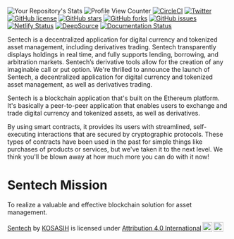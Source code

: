 

![Your Repository's Stats](https://github-readme-stats.vercel.app/api?username=KOSASIH&show_icons=true)
![Profile View Counter](https://komarev.com/ghpvc/?username=KOSASIH)
[![CircleCI](https://circleci.com/gh/KOSASIH/Sentech/tree/main.svg?style=svg)](https://circleci.com/gh/KOSASIH/Sentech/tree/main)
[![Twitter](https://img.shields.io/twitter/url?style=social&url=https%3A%2F%2Fmobile.twitter.com%2FKosasihg88G)](https://twitter.com/intent/tweet?text=Wow:&url=https%3A%2F%2Fgithub.com%2FKOSASIH%2FSentech)
[![GitHub license](https://img.shields.io/github/license/KOSASIH/Sentech)](https://github.com/KOSASIH/Sentech/blob/main/LICENSE)
[![GitHub stars](https://img.shields.io/github/stars/KOSASIH/Sentech)](https://github.com/KOSASIH/Sentech/stargazers)
[![GitHub forks](https://img.shields.io/github/forks/KOSASIH/Sentech)](https://github.com/KOSASIH/Sentech/network)
[![GitHub issues](https://img.shields.io/github/issues/KOSASIH/Sentech)](https://github.com/KOSASIH/Sentech/issues)
[![Netlify Status](https://api.netlify.com/api/v1/badges/8389f2fb-1bde-44bc-adbd-fa49ec902337/deploy-status)](https://app.netlify.com/sites/sentech/deploys)
[![DeepSource](https://deepsource.io/gh/KOSASIH/Sentech.svg/?label=active+issues&show_trend=true&token=wKEZHatw6Y6TluJCktgIHSt-)](https://deepsource.io/gh/KOSASIH/Sentech/?ref=repository-badge)
[![Documentation Status](https://readthedocs.org/projects/sentech/badge/?version=latest)](https://sentech.readthedocs.io/en/latest/?badge=latest)
     
Sentech is a decentralized application for digital currency and tokenized asset management, including derivatives trading. Sentech transparently displays holdings in real time, and fully supports lending, borrowing, and arbitration markets. Sentech’s derivative tools allow for the creation of any imaginable call or put option.
We're thrilled to announce the launch of Sentech, a decentralized application for digital currency and tokenized asset management, as well as derivatives trading.

Sentech is a blockchain application that's built on the Ethereum platform. It's basically a peer-to-peer application that enables users to exchange and trade digital currency and tokenized assets, as well as derivatives.

By using smart contracts, it provides its users with streamlined, self-executing interactions that are secured by cryptographic protocols. These types of contracts have been used in the past for simple things like purchases of products or services, but we've taken it to the next level. We think you'll be blown away at how much more you can do with it now!
# Sentech Mission

To realize a valuable and effective blockchain solution for asset management.

<p xmlns:cc="http://creativecommons.org/ns#" xmlns:dct="http://purl.org/dc/terms/"><a property="dct:title" rel="cc:attributionURL" href="https://github.com/KOSASIH/Sentech">Sentech</a> by <a rel="cc:attributionURL dct:creator" property="cc:attributionName" href="https://github.com/KOSASIH">KOSASIH</a> is licensed under <a href="http://creativecommons.org/licenses/by/4.0/?ref=chooser-v1" target="_blank" rel="license noopener noreferrer" style="display:inline-block;">Attribution 4.0 International<img style="height:22px!important;margin-left:3px;vertical-align:text-bottom;" src="https://mirrors.creativecommons.org/presskit/icons/cc.svg?ref=chooser-v1"><img style="height:22px!important;margin-left:3px;vertical-align:text-bottom;" src="https://mirrors.creativecommons.org/presskit/icons/by.svg?ref=chooser-v1"></a></p>


